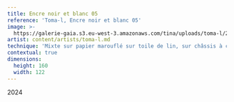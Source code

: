 ```yaml
---
title: Encre noir et blanc 05
reference: 'Toma-l, Encre noir et blanc 05'
image: >-
  https://galerie-gaia.s3.eu-west-3.amazonaws.com/tina/uploads/toma-l/2022051401-EncreNoirEtBlanc-160x120cm-bd.jpg
artist: content/artists/toma-l.md
technique: 'Mixte sur papier marouflé sur toile de lin, sur châssis à clef'
contextual: true
dimensions:
  height: 160
  width: 122
---
```


2024
